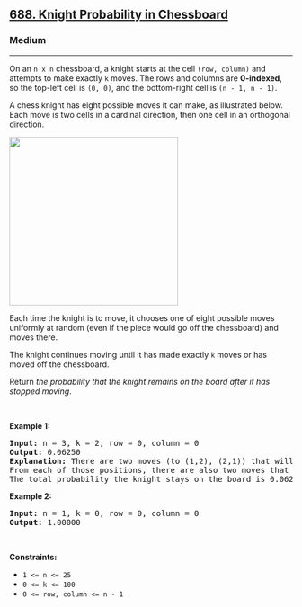 <h2><a href="https://leetcode.com/problems/knight-probability-in-chessboard/">688. Knight Probability in Chessboard</a></h2><h3>Medium</h3><hr><div style="user-select: auto;"><p style="user-select: auto;">On an <code style="user-select: auto;">n x n</code> chessboard, a knight starts at the cell <code style="user-select: auto;">(row, column)</code> and attempts to make exactly <code style="user-select: auto;">k</code> moves. The rows and columns are <strong style="user-select: auto;">0-indexed</strong>, so the top-left cell is <code style="user-select: auto;">(0, 0)</code>, and the bottom-right cell is <code style="user-select: auto;">(n - 1, n - 1)</code>.</p>

<p style="user-select: auto;">A chess knight has eight possible moves it can make, as illustrated below. Each move is two cells in a cardinal direction, then one cell in an orthogonal direction.</p>
<img src="https://assets.leetcode.com/uploads/2018/10/12/knight.png" style="width: 300px; height: 300px; user-select: auto;">
<p style="user-select: auto;">Each time the knight is to move, it chooses one of eight possible moves uniformly at random (even if the piece would go off the chessboard) and moves there.</p>

<p style="user-select: auto;">The knight continues moving until it has made exactly <code style="user-select: auto;">k</code> moves or has moved off the chessboard.</p>

<p style="user-select: auto;">Return <em style="user-select: auto;">the probability that the knight remains on the board after it has stopped moving</em>.</p>

<p style="user-select: auto;">&nbsp;</p>
<p style="user-select: auto;"><strong class="example" style="user-select: auto;">Example 1:</strong></p>

<pre style="user-select: auto;"><strong style="user-select: auto;">Input:</strong> n = 3, k = 2, row = 0, column = 0
<strong style="user-select: auto;">Output:</strong> 0.06250
<strong style="user-select: auto;">Explanation:</strong> There are two moves (to (1,2), (2,1)) that will keep the knight on the board.
From each of those positions, there are also two moves that will keep the knight on the board.
The total probability the knight stays on the board is 0.0625.
</pre>

<p style="user-select: auto;"><strong class="example" style="user-select: auto;">Example 2:</strong></p>

<pre style="user-select: auto;"><strong style="user-select: auto;">Input:</strong> n = 1, k = 0, row = 0, column = 0
<strong style="user-select: auto;">Output:</strong> 1.00000
</pre>

<p style="user-select: auto;">&nbsp;</p>
<p style="user-select: auto;"><strong style="user-select: auto;">Constraints:</strong></p>

<ul style="user-select: auto;">
	<li style="user-select: auto;"><code style="user-select: auto;">1 &lt;= n &lt;= 25</code></li>
	<li style="user-select: auto;"><code style="user-select: auto;">0 &lt;= k &lt;= 100</code></li>
	<li style="user-select: auto;"><code style="user-select: auto;">0 &lt;= row, column &lt;= n - 1</code></li>
</ul>
</div>
